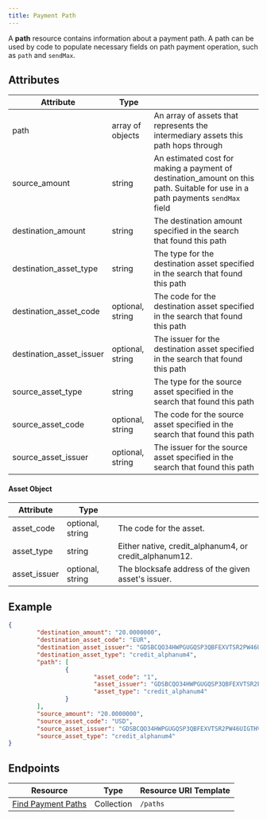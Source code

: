 ```yaml
---
title: Payment Path
---
```


A **path** resource contains information about a payment path.  A path can be used by code to populate necessary fields on path payment operation, such as `path` and `sendMax`.


## Attributes
| Attribute                | Type             |                                                                                                                                |
|--------------------------|------------------|--------------------------------------------------------------------------------------------------------------------------------|
| path                     | array of objects            | An array of assets that represents the intermediary assets this path hops through                                               |
| source_amount            | string           | An estimated cost for making a payment of destination_amount on this path. Suitable for use in a path payments `sendMax` field |
| destination_amount       | string           | The destination amount specified in the search that found this path                                                            |
| destination_asset_type   | string           | The type for the destination asset specified in the search that found this path                                                |
| destination_asset_code   | optional, string | The code for the destination asset specified in the search that found this path                                                |
| destination_asset_issuer | optional, string | The issuer for the destination asset specified in the search that found this path                                              |
| source_asset_type        | string           | The type for the source asset specified in the search that found this path                                                     |
| source_asset_code        | optional, string | The code for the source asset specified in the search that found this path                                                     |
| source_asset_issuer      | optional, string | The issuer for the source asset specified in the search that found this path                                                   |

#### Asset Object
| Attribute    | Type             |                                                                                                                        |
|--------------|------------------|------------------------------------------------------------------------------------------------------------------------
| asset_code     | optional, string           | The code for the asset.                       |
| asset_type     | string           | Either native, credit_alphanum4, or credit_alphanum12.                        |
| asset_issuer     | optional, string           | The blocksafe address of the given asset's issuer.  |

## Example

```json
{
		"destination_amount": "20.0000000",
		"destination_asset_code": "EUR",
		"destination_asset_issuer": "GDSBCQO34HWPGUGQSP3QBFEXVTSR2PW46UIGTHVWGWJGQKH3AFNHXHXN",
		"destination_asset_type": "credit_alphanum4",
		"path": [
				{
						"asset_code": "1",
						"asset_issuer": "GDSBCQO34HWPGUGQSP3QBFEXVTSR2PW46UIGTHVWGWJGQKH3AFNHXHXN",
						"asset_type": "credit_alphanum4"
				}
		],
		"source_amount": "20.0000000",
		"source_asset_code": "USD",
		"source_asset_issuer": "GDSBCQO34HWPGUGQSP3QBFEXVTSR2PW46UIGTHVWGWJGQKH3AFNHXHXN",
		"source_asset_type": "credit_alphanum4"
}
```

## Endpoints
| Resource                                 | Type       | Resource URI Template |
|------------------------------------------|------------|-----------------------|
| [Find Payment Paths](../path-finding.md) | Collection | `/paths`              |
